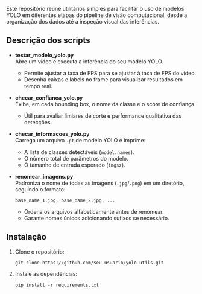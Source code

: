 Este repositório reúne utilitários simples para facilitar o uso de modelos YOLO em diferentes etapas do pipeline de visão computacional, desde a organização dos dados até a inspeção visual das inferências.


## Descrição dos scripts

- **testar_modelo_yolo.py**  
  Abre um vídeo e executa a inferência do seu modelo YOLO.  
  - Permite ajustar a taxa de FPS para se ajustar à taxa de FPS do vídeo.  
  - Desenha caixas e labels no frame para visualizar resultados em tempo real.

- **checar_confianca_yolo.py**  
  Exibe, em cada bounding box, o nome da classe e o score de confiança.  
  - Útil para avaliar limiares de corte e performance qualitativa das detecções.

- **checar_informacoes_yolo.py**  
  Carrega um arquivo `.pt` de modelo YOLO e imprime:  
  - A lista de classes detectáveis (`model.names`).  
  - O número total de parâmetros do modelo.  
  - O tamanho de entrada esperado (`imgsz`).

- **renomear_imagens.py**  
  Padroniza o nome de todas as imagens (`.jpg`/`.png`) em um diretório, seguindo o formato:
    ```
    base_name_1.jpg, base_name_2.jpg, ...
    ```  
  - Ordena os arquivos alfabeticamente antes de renomear.  
  - Garante nomes únicos adicionando sufixos se necessário.

## Instalação

1. Clone o repositório:
    ```
    git clone https://github.com/seu-usuario/yolo-utils.git
    ```
2. Instale as dependências:
    ```
    pip install -r requirements.txt
    ```
